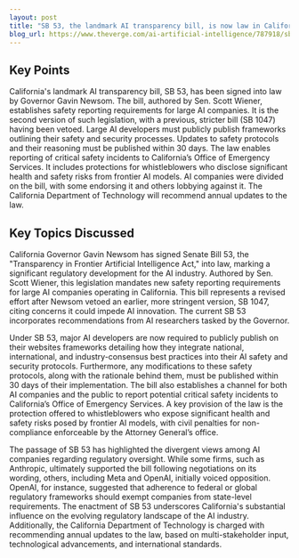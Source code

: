 ```yaml
---
layout: post 
title: "SB 53, the landmark AI transparency bill, is now law in California"
blog_url: https://www.theverge.com/ai-artificial-intelligence/787918/sb-53-the-landmark-ai-transparency-bill-is-now-law-in-california?utm_source=tldrai 
---
```




## Key Points

California's landmark AI transparency bill, SB 53, has been signed into law by Governor Gavin Newsom.
The bill, authored by Sen. Scott Wiener, establishes safety reporting requirements for large AI companies.
It is the second version of such legislation, with a previous, stricter bill (SB 1047) having been vetoed.
Large AI developers must publicly publish frameworks outlining their safety and security processes.
Updates to safety protocols and their reasoning must be published within 30 days.
The law enables reporting of critical safety incidents to California’s Office of Emergency Services.
It includes protections for whistleblowers who disclose significant health and safety risks from frontier AI models.
AI companies were divided on the bill, with some endorsing it and others lobbying against it.
The California Department of Technology will recommend annual updates to the law.

## Key Topics Discussed

California Governor Gavin Newsom has signed Senate Bill 53, the "Transparency in Frontier Artificial Intelligence Act," into law, marking a significant regulatory development for the AI industry. Authored by Sen. Scott Wiener, this legislation mandates new safety reporting requirements for large AI companies operating in California. This bill represents a revised effort after Newsom vetoed an earlier, more stringent version, SB 1047, citing concerns it could impede AI innovation. The current SB 53 incorporates recommendations from AI researchers tasked by the Governor.

Under SB 53, major AI developers are now required to publicly publish on their websites frameworks detailing how they integrate national, international, and industry-consensus best practices into their AI safety and security protocols. Furthermore, any modifications to these safety protocols, along with the rationale behind them, must be published within 30 days of their implementation. The bill also establishes a channel for both AI companies and the public to report potential critical safety incidents to California’s Office of Emergency Services. A key provision of the law is the protection offered to whistleblowers who expose significant health and safety risks posed by frontier AI models, with civil penalties for non-compliance enforceable by the Attorney General’s office.

The passage of SB 53 has highlighted the divergent views among AI companies regarding regulatory oversight. While some firms, such as Anthropic, ultimately supported the bill following negotiations on its wording, others, including Meta and OpenAI, initially voiced opposition. OpenAI, for instance, suggested that adherence to federal or global regulatory frameworks should exempt companies from state-level requirements. The enactment of SB 53 underscores California's substantial influence on the evolving regulatory landscape of the AI industry. Additionally, the California Department of Technology is charged with recommending annual updates to the law, based on multi-stakeholder input, technological advancements, and international standards.

